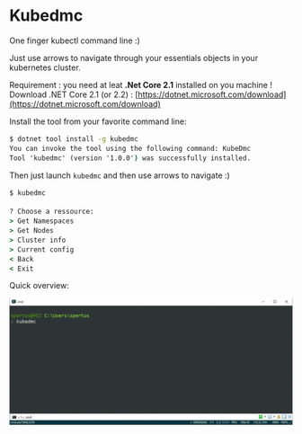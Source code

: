 # Kubedmc
One finger kubectl command line :)

Just use arrows to navigate through your essentials objects in your kubernetes cluster.

Requirement : you need at leat **.Net Core 2.1** installed on you machine !   
Download .NET Core 2.1 (or 2.2) : [https://dotnet.microsoft.com/download](https://dotnet.microsoft.com/download)

Install the tool from your favorite command line:
``` cmd
$ dotnet tool install -g kubedmc
You can invoke the tool using the following command: KubeDmc
Tool 'kubedmc' (version '1.0.0') was successfully installed.
```

Then just launch `kubedmc` and then use arrows to navigate :)
```cmd
$ kubedmc     

? Choose a ressource:       
> Get Namespaces            
> Get Nodes                 
> Cluster info              
> Current config            
< Back                      
< Exit                      
```

Quick overview:

![kubedmc](Assets/kubedmc.gif)
